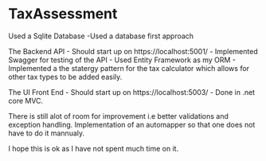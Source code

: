 # TaxAssessment

Used a Sqlite Database
    -Used a database first approach
    
The Backend API 
    - Should start up on https://localhost:5001/
    - Implemented Swagger for testing of the API
    - Used Entity Framework as my ORM
    - Implemented a the statergy pattern for the tax calculator which allows for other tax types to be added easily. 

The UI Front End
    - Should start up on https://localhost:5003/
    - Done in .net core MVC.

There is still alot of room for improvement i.e better validations and exception handling. Implementation of an automapper so that one does not have to do it mannualy. 

I hope this is ok as I have not spent much time on it.  



